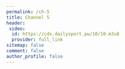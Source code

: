 ```yaml
---
permalink: /ch-5
title: Channel 5
header:
 video:
  id: https://cdx.dailysport.pw/10/10.m3u8
  provider: full_link
sitemap: false
comment: false
author_profile: false
---
```

